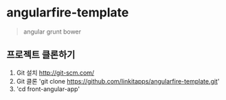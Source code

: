 angularfire-template
====================
> angular grunt bower

## 프로젝트 클론하기
1. Git 설치 <http://git-scm.com/>
2. Git 클론
'git clone https://github.com/linkitapps/angularfire-template.git'
3. 'cd front-angular-app'
